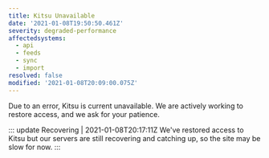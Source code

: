 ```yaml
---
title: Kitsu Unavailable
date: '2021-01-08T19:50:50.461Z'
severity: degraded-performance
affectedsystems:
  - api
  - feeds
  - sync
  - import
resolved: false
modified: '2021-01-08T20:09:00.075Z'
---
```

Due to an error, Kitsu is current unavailable. We are actively working to restore access, and we ask for your patience.

<!--- language code: en -->

::: update Recovering | 2021-01-08T20:17:11Z
We've restored access to Kitsu but our servers are still recovering and catching up, so the site may be slow for now.
:::

